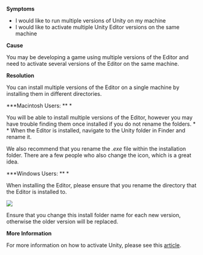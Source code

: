 
        

**Symptoms** 

*   I would like to run multiple versions of Unity on my machine
*   I would like to activate multiple Unity Editor versions on the same machine

**Cause** 

You may be developing a game using multiple versions of the Editor and need to activate several versions of the Editor on the same machine.

**Resolution** 

You can install multiple versions of the Editor on a single machine by installing them in different directories.

***Macintosh Users: ** * 

You will be able to install multiple versions of the Editor, however you may have trouble finding them once installed if you do not rename the folders. * * When the Editor is installed, navigate to the Unity folder in Finder and rename it.

We also recommend that you rename the *.exe* file within the installation folder. There are a few people who also change the icon, which is a great idea.

***Windows Users: ** * 

When installing the Editor, please ensure that you rename the directory that the Editor is installed to.

![](/hc/en-us/article_attachments/204991506/ActivateMulti_01.png)

Ensure that you change this install folder name for each new version, otherwise the older version will be replaced.

**More Information** 

For more information on how to activate Unity, please see this [article](https://support.unity3d.com/hc/en-us/articles/211438683-How-do-I-activate-my-license-).

      
